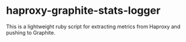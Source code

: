 haproxy-graphite-stats-logger
=============================

This is a lightweight ruby script for extracting metrics from Haproxy and pushing to Graphite.
